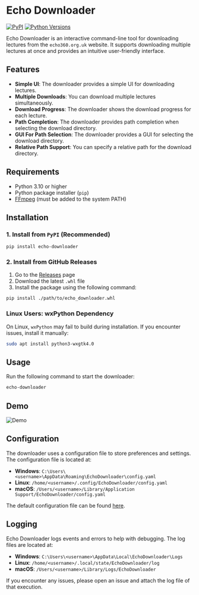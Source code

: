 # Echo Downloader

[![PyPI](https://img.shields.io/pypi/v/echo-downloader)](https://pypi.org/project/echo-downloader/)
[![Python Versions](https://img.shields.io/pypi/pyversions/echo-downloader)](https://pypi.org/project/echo-downloader/)

Echo Downloader is an interactive command-line tool for downloading lectures from the `echo360.org.uk` website.
It supports downloading multiple lectures at once and provides an intuitive user-friendly interface.

## Features

- **Simple UI**: The downloader provides a simple UI for downloading lectures.
- **Multiple Downloads**: You can download multiple lectures simultaneously.
- **Download Progress**: The downloader shows the download progress for each lecture.
- **Path Completion**: The downloader provides path completion when selecting the download directory.
- **GUI For Path Selection**: The downloader provides a GUI for selecting the download directory.
- **Relative Path Support**: You can specify a relative path for the download directory.

## Requirements

- Python 3.10 or higher
- Python package installer (`pip`)
- [FFmpeg](https://www.ffmpeg.org/download.html) (must be added to the system PATH)

## Installation

### 1. Install from `PyPI` (Recommended)

```bash
pip install echo-downloader
```

### 2. Install from GitHub Releases

1. Go to the [Releases](https://github.com/anviks/echo-downloader/releases) page
2. Download the latest `.whl` file
3. Install the package using the following command:

```bash
pip install ./path/to/echo_downloader.whl
```

### Linux Users: wxPython Dependency

On Linux, `wxPython` may fail to build during installation. If you encounter issues, install it manually:

```bash
sudo apt install python3-wxgtk4.0
```

## Usage

Run the following command to start the downloader:

```bash
echo-downloader
```

## Demo

![Demo](./assets/demo.gif)

## Configuration

The downloader uses a configuration file to store preferences and settings. The configuration file is located at:

- **Windows**: `C:\Users\<username>\AppData\Roaming\EchoDownloader\config.yaml`
- **Linux**: `/home/<username>/.config/EchoDownloader/config.yaml`
- **macOS**: `/Users/<username>/Library/Application Support/EchoDownloader/config.yaml`

The default configuration file can be found [here](./echo_downloader/config.yaml).

## Logging

Echo Downloader logs events and errors to help with debugging. The log files are located at:

- **Windows**: `C:\Users\<username>\AppData\Local\EchoDownloader\Logs`
- **Linux**: `/home/<username>/.local/state/EchoDownloader/log`
- **macOS**: `/Users/<username>/Library/Logs/EchoDownloader`

If you encounter any issues, please open an issue and attach the log file of that execution.

